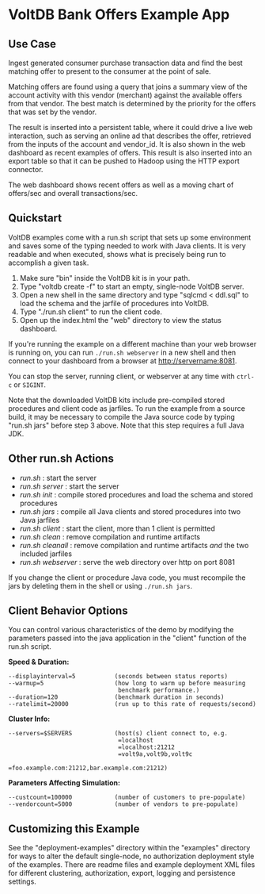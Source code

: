 # VoltDB Bank Offers Example App

Use Case
--------
Ingest generated consumer purchase transaction data and find the best matching offer to present to the consumer at the point of sale.

Matching offers are found using a query that joins a summary view of the account activity with this vendor (merchant) against the available offers from that vendor.  The best match is determined by the priority for the offers that was set by the vendor.

The result is inserted into a persistent table, where it could drive a live web interaction, such as serving an online ad that describes the offer, retrieved from the inputs of the account and vendor_id.  It is also shown in the web dashboard as recent examples of offers.  This result is also inserted into an export table so that it can be pushed to Hadoop using the HTTP export connector.

The web dashboard shows recent offers as well as a moving chart of offers/sec and overall transactions/sec.

Quickstart
---------------------------
VoltDB examples come with a run.sh script that sets up some environment and saves some of the typing needed to work with Java clients. It is very readable and when executed, shows what is precisely being run to accomplish a given task.

1. Make sure "bin" inside the VoltDB kit is in your path.
2. Type "voltdb create -f" to start an empty, single-node VoltDB server.
3. Open a new shell in the same directory and type "sqlcmd < ddl.sql" to load the schema and the jarfile of procedures into VoltDB.
4. Type "./run.sh client" to run the client code.
5. Open up the index.html the "web" directory to view the status dashboard.

If you're running the example on a different machine than your web browser is running on, you can run `./run.sh webserver` in a new shell and then connect to your dashboard from a browser at [http://servername:8081](http://servername:8081).

You can stop the server, running client, or webserver at any time with `ctrl-c` or `SIGINT`.

Note that the downloaded VoltDB kits include pre-compiled stored procedures and client code as jarfiles. To run the example from a source build, it may be necessary to compile the Java source code by typing "run.sh jars" before step 3 above. Note that this step requires a full Java JDK.

Other run.sh Actions
---------------------------
- *run.sh* : start the server
- *run.sh server* : start the server
- *run.sh init* : compile stored procedures and load the schema and stored procedures
- *run.sh jars* : compile all Java clients and stored procedures into two Java jarfiles
- *run.sh client* : start the client, more than 1 client is permitted
- *run.sh clean* : remove compilation and runtime artifacts
- *run.sh cleanall* : remove compilation and runtime artifacts *and* the two included jarfiles
- *run.sh webserver* : serve the web directory over http on port 8081

If you change the client or procedure Java code, you must recompile the jars by deleting them in the shell or using `./run.sh jars`.

Client Behavior Options
---------------------------
You can control various characteristics of the demo by modifying the parameters passed into the java application in the "client" function of the run.sh script.

**Speed & Duration:**

    --displayinterval=5           (seconds between status reports)
    --warmup=5                    (how long to warm up before measuring
                                   benchmark performance.)
    --duration=120                (benchmark duration in seconds)
    --ratelimit=20000             (run up to this rate of requests/second)

**Cluster Info:**

    --servers=$SERVERS            (host(s) client connect to, e.g.
                                   =localhost
                                   =localhost:21212
                                   =volt9a,volt9b,volt9c
                                   =foo.example.com:21212,bar.example.com:21212)

**Parameters Affecting Simulation:**

    --custcount=100000            (number of customers to pre-populate)
    --vendorcount=5000            (number of vendors to pre-populate)

Customizing this Example
---------------------------
See the "deployment-examples" directory within the "examples" directory for ways to alter the default single-node, no authorization deployment style of the examples. There are readme files and example deployment XML files for different clustering, authorization, export, logging and persistence settings.



